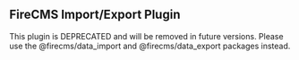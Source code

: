 ## FireCMS Import/Export Plugin

This plugin is DEPRECATED and will be removed in future versions.
Please use the @firecms/data_import and @firecms/data_export packages instead.
